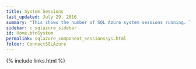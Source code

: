 ```yaml
---
title: System Sessions
last_updated: July 29, 2016
summary: "This shows the number of SQL Azure system sessions running. This includes any sessions from SQL Azure system processes as well as various SQL Azure agent processes."
sidebar: c_sqlazure_sidebar
id: Home.btnSystem
permalink: sqlazure_component_sessionssys.html
folder: ConnectSQLAzure
---
```



{% include links.html %}
